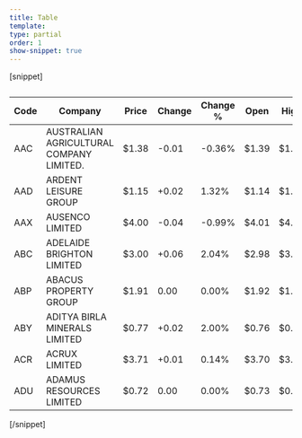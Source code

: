 ```yaml
---
title: Table
template:
type: partial
order: 1
show-snippet: true
---
```

[snippet]
<!--table-->
<table class="table">
<caption><This is the table caption (same as h5)</caption>
  <thead>
  <tr>
      <th>Code</th>
      <th>Company</th>
      <th class="numeric">Price</th>
      <th class="numeric">Change</th>
      <th class="numeric">Change %</th>
      <th class="numeric">Open</th>
      <th class="numeric">High</th>
  </tr>
  </thead>
  <tbody>
  <tr>
      <td>AAC</td>
      <td>AUSTRALIAN AGRICULTURAL COMPANY LIMITED.</td>
      <td class="numeric">$1.38</td>
      <td class="numeric">-0.01</td>
      <td class="numeric">-0.36%</td>
      <td class="numeric">$1.39</td>
      <td class="numeric">$1.39</td>
  </tr>
  <tr>
      <td>AAD</td>
      <td>ARDENT LEISURE GROUP</td>
      <td class="numeric">$1.15</td>
      <td class="numeric"> +0.02</td>
      <td class="numeric">1.32%</td>
      <td class="numeric">$1.14</td>
      <td class="numeric">$1.15</td>
  </tr>
  <tr>
      <td>AAX</td>
      <td>AUSENCO LIMITED</td>
      <td class="numeric">$4.00</td>
      <td class="numeric">-0.04</td>
      <td class="numeric">-0.99%</td>
      <td class="numeric">$4.01</td>
      <td class="numeric">$4.05</td>
  </tr>
  <tr>
      <td>ABC</td>
      <td>ADELAIDE BRIGHTON LIMITED</td>
      <td class="numeric">$3.00</td>
      <td class="numeric"> +0.06</td>
      <td class="numeric">2.04%</td>
      <td class="numeric">$2.98</td>
      <td class="numeric">$3.00</td>
  </tr>
  <tr>
      <td>ABP</td>
      <td>ABACUS PROPERTY GROUP</td>
      <td class="numeric">$1.91</td>
      <td class="numeric">0.00</td>
      <td class="numeric">0.00%</td>
      <td class="numeric">$1.92</td>
      <td class="numeric">$1.93</td>
  </tr>
  <tr>
      <td>ABY</td>
      <td>ADITYA BIRLA MINERALS LIMITED</td>
      <td class="numeric">$0.77</td>
      <td class="numeric"> +0.02</td>
      <td class="numeric">2.00%</td>
      <td class="numeric">$0.76</td>
      <td class="numeric">$0.77</td>
  </tr>
  <tr>
      <td>ACR</td>
      <td>ACRUX LIMITED</td>
      <td class="numeric">$3.71</td>
      <td class="numeric"> +0.01</td>
      <td class="numeric">0.14%</td>
      <td class="numeric">$3.70</td>
      <td class="numeric">$3.72</td>
  </tr>
  <tr>
      <td>ADU</td>
      <td>ADAMUS RESOURCES LIMITED</td>
      <td class="numeric">$0.72</td>
      <td class="numeric">0.00</td>
      <td class="numeric">0.00%</td>
      <td class="numeric">$0.73</td>
      <td class="numeric">$0.74</td>
  </tr>
  </tbody>
</table>

[/snippet]
